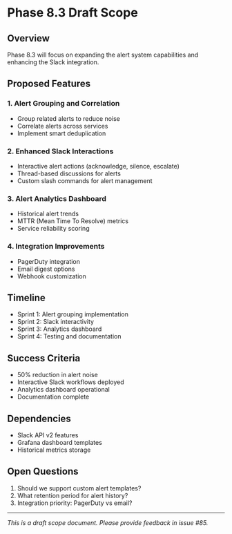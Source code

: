 # Phase 8.3 Draft Scope

## Overview
Phase 8.3 will focus on expanding the alert system capabilities and enhancing the Slack integration.

## Proposed Features

### 1. Alert Grouping and Correlation
- Group related alerts to reduce noise
- Correlate alerts across services
- Implement smart deduplication

### 2. Enhanced Slack Interactions
- Interactive alert actions (acknowledge, silence, escalate)
- Thread-based discussions for alerts
- Custom slash commands for alert management

### 3. Alert Analytics Dashboard
- Historical alert trends
- MTTR (Mean Time To Resolve) metrics
- Service reliability scoring

### 4. Integration Improvements
- PagerDuty integration
- Email digest options
- Webhook customization

## Timeline
- Sprint 1: Alert grouping implementation
- Sprint 2: Slack interactivity
- Sprint 3: Analytics dashboard
- Sprint 4: Testing and documentation

## Success Criteria
- 50% reduction in alert noise
- Interactive Slack workflows deployed
- Analytics dashboard operational
- Documentation complete

## Dependencies
- Slack API v2 features
- Grafana dashboard templates
- Historical metrics storage

## Open Questions
1. Should we support custom alert templates?
2. What retention period for alert history?
3. Integration priority: PagerDuty vs email?

---
*This is a draft scope document. Please provide feedback in issue #85.*

